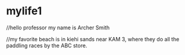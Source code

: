 # mylife1

//hello professor my name is Archer Smith

//my favorite beach is in kiehi sands near KAM 3, where they do all the paddling races by the ABC store. 
